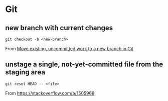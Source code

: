 # Git

## new branch with current changes

`git checkout -b <new-branch>`

From [Move existing, uncommitted work to a new branch in Git](https://stackoverflow.com/questions/1394797/)

## unstage a single, not-yet-committed file from the staging area

`git reset HEAD -- <file>`

From <https://stackoverflow.com/a/1505968>
